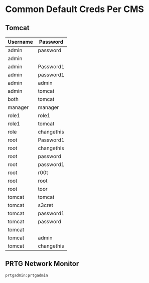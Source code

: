 # Common Default Creds Per CMS
## Tomcat
|Username     |Password  |
|-------------|----------|
|admin        |password  |
|admin        |<blank>   |
|admin        |Password1 |
|admin        |password1 |
|admin        |admin     |
|admin        |tomcat    |
|both         |tomcat    |
|manager      |manager   |
|role1        |role1     |
|role1        |tomcat    |
|role         |changethis|
|root         |Password1 |
|root         |changethis|
|root         |password  |
|root         |password1 |
|root         |r00t      |
|root         |root      |
|root         |toor      |
|tomcat       |tomcat    |
|tomcat       |s3cret    |
|tomcat       |password1 |
|tomcat       |password  |
|tomcat       |<blank>   |
|tomcat       |admin     |
|tomcat       |changethis|

## PRTG Network Monitor
````
prtgadmin:prtgadmin
````
